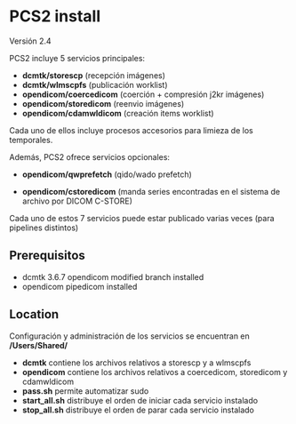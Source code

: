 

PCS2 install
===========

Versión 2.4

PCS2 incluye 5 servicios principales:

- **dcmtk/storescp** (recepción imágenes)
- **dcmtk/wlmscpfs** (publicación worklist)
- **opendicom/coercedicom** (coerción + compresión j2kr imágenes)
- **opendicom/storedicom** (reenvio imágenes)
- **opendicom/cdamwldicom** (creación items worklist)

Cada uno de ellos incluye procesos accesorios para limieza de los temporales.



Además, PCS2 ofrece servicios opcionales:

- **opendicom/qwprefetch** (qido/wado prefetch)

- **opendicom/cstoredicom** (manda series encontradas en el sistema de archivo por DICOM C-STORE)

  

Cada uno de estos 7 servicios puede estar publicado varias veces (para pipelines distintos)



## Prerequisitos

- dcmtk 3.6.7  opendicom modified branch installed
- opendicom pipedicom installed



## Location

Configuración y administración de los servicios se encuentran en **/Users/Shared/**

- **dcmtk** contiene los archivos relativos a storescp y a wlmscpfs
- **opendicom** contiene los archivos relativos a coercedicom, storedicom y cdamwldicom
- **pass.sh** permite automatizar sudo
- **start_all.sh** distribuye el orden de iniciar cada servicio instalado
- **stop_all.sh** distribuye el orden de parar cada servicio instalado
